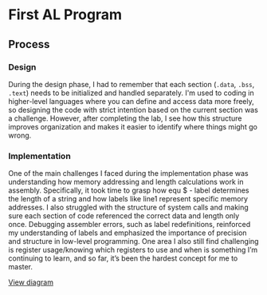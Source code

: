 # First AL Program

## Process
### Design
During the design phase, I had to remember that each section (`.data`, `.bss`, `.text`) needs to be initialized and handled separately. I'm used to coding in higher-level languages where you can define and access data more freely, so designing the code with strict intention based on the current section was a challenge. However, after completing the lab, I see how this structure improves organization and makes it easier to identify where things might go wrong.

### Implementation
One of the main challenges I faced during the implementation phase was understanding how memory addressing and length calculations work in assembly. Specifically, it took time to grasp how equ $ - label determines the length of a string and how labels like line1 represent specific memory addresses. I also struggled with the structure of system calls and making sure each section of code referenced the correct data and length only once. Debugging assembler errors, such as label redefinitions, reinforced my understanding of labels and emphasized the importance of precision and structure in low-level programming. One area I also still find challenging is register usage/knowing which registers to use and when is something I’m continuing to learn, and so far, it’s been the hardest concept for me to master.

[View diagram](docs/firstALCode.drawio.png)
